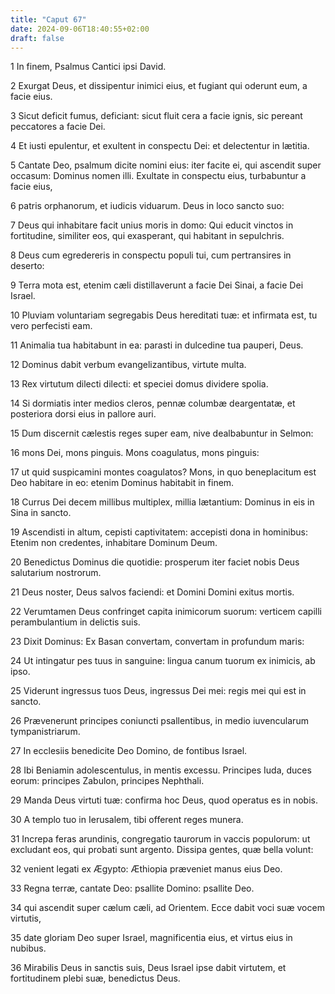 ```yaml
---
title: "Caput 67"
date: 2024-09-06T18:40:55+02:00
draft: false
---
```




1 In finem, Psalmus Cantici ipsi David.

2 Exurgat Deus, et dissipentur inimici eius, et fugiant qui oderunt eum, a facie eius.

3 Sicut deficit fumus, deficiant: sicut fluit cera a facie ignis, sic pereant peccatores a facie Dei.

4 Et iusti epulentur, et exultent in conspectu Dei: et delectentur in lætitia.

5 Cantate Deo, psalmum dicite nomini eius: iter facite ei, qui ascendit super occasum: Dominus nomen illi. Exultate in conspectu eius, turbabuntur a facie eius,

6 patris orphanorum, et iudicis viduarum. Deus in loco sancto suo:

7 Deus qui inhabitare facit unius moris in domo: Qui educit vinctos in fortitudine, similiter eos, qui exasperant, qui habitant in sepulchris.

8 Deus cum egredereris in conspectu populi tui, cum pertransires in deserto:

9 Terra mota est, etenim cæli distillaverunt a facie Dei Sinai, a facie Dei Israel.

10 Pluviam voluntariam segregabis Deus hereditati tuæ: et infirmata est, tu vero perfecisti eam.

11 Animalia tua habitabunt in ea: parasti in dulcedine tua pauperi, Deus.

12 Dominus dabit verbum evangelizantibus, virtute multa.

13 Rex virtutum dilecti dilecti: et speciei domus dividere spolia.

14 Si dormiatis inter medios cleros, pennæ columbæ deargentatæ, et posteriora dorsi eius in pallore auri.

15 Dum discernit cælestis reges super eam, nive dealbabuntur in Selmon:

16 mons Dei, mons pinguis. Mons coagulatus, mons pinguis:

17 ut quid suspicamini montes coagulatos? Mons, in quo beneplacitum est Deo habitare in eo: etenim Dominus habitabit in finem.

18 Currus Dei decem millibus multiplex, millia lætantium: Dominus in eis in Sina in sancto.

19 Ascendisti in altum, cepisti captivitatem: accepisti dona in hominibus: Etenim non credentes, inhabitare Dominum Deum.

20 Benedictus Dominus die quotidie: prosperum iter faciet nobis Deus salutarium nostrorum.

21 Deus noster, Deus salvos faciendi: et Domini Domini exitus mortis.

22 Verumtamen Deus confringet capita inimicorum suorum: verticem capilli perambulantium in delictis suis.

23 Dixit Dominus: Ex Basan convertam, convertam in profundum maris:

24 Ut intingatur pes tuus in sanguine: lingua canum tuorum ex inimicis, ab ipso.

25 Viderunt ingressus tuos Deus, ingressus Dei mei: regis mei qui est in sancto.

26 Prævenerunt principes coniuncti psallentibus, in medio iuvencularum tympanistriarum.

27 In ecclesiis benedicite Deo Domino, de fontibus Israel.

28 Ibi Beniamin adolescentulus, in mentis excessu. Principes Iuda, duces eorum: principes Zabulon, principes Nephthali.

29 Manda Deus virtuti tuæ: confirma hoc Deus, quod operatus es in nobis.

30 A templo tuo in Ierusalem, tibi offerent reges munera.

31 Increpa feras arundinis, congregatio taurorum in vaccis populorum: ut excludant eos, qui probati sunt argento. Dissipa gentes, quæ bella volunt:

32 venient legati ex Ægypto: Æthiopia præveniet manus eius Deo.

33 Regna terræ, cantate Deo: psallite Domino: psallite Deo.

34 qui ascendit super cælum cæli, ad Orientem. Ecce dabit voci suæ vocem virtutis,

35 date gloriam Deo super Israel, magnificentia eius, et virtus eius in nubibus.

36 Mirabilis Deus in sanctis suis, Deus Israel ipse dabit virtutem, et fortitudinem plebi suæ, benedictus Deus.

